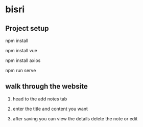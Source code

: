 # bisri

## Project setup

npm install

npm install vue

npm install axios

npm run serve

## walk through the website

1. head to the add notes tab

2. enter the title and content you want

3. after saving you can view the details
   delete the note
   or edit
